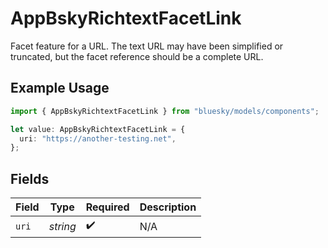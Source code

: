 # AppBskyRichtextFacetLink

Facet feature for a URL. The text URL may have been simplified or truncated, but the facet reference should be a complete URL.

## Example Usage

```typescript
import { AppBskyRichtextFacetLink } from "bluesky/models/components";

let value: AppBskyRichtextFacetLink = {
  uri: "https://another-testing.net",
};
```

## Fields

| Field              | Type               | Required           | Description        |
| ------------------ | ------------------ | ------------------ | ------------------ |
| `uri`              | *string*           | :heavy_check_mark: | N/A                |
